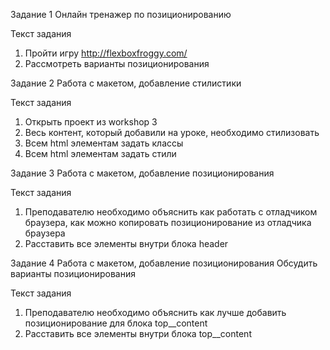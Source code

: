 Задание 1
Онлайн тренажер по позиционированию

Текст задания
1.	Пройти игру http://flexboxfroggy.com/ 
2.	Рассмотреть варианты позиционирования

Задание 2
Работа с макетом, добавление стилистики

Текст задания 
1.	Открыть проект из workshop 3
2.	Весь контент, который добавили на уроке, необходимо стилизовать
3.	Всем html элементам задать классы 
4.	Всем html элементам задать стили

Задание 3
Работа с макетом, добавление позиционирования

Текст задания 
1.	Преподавателю необходимо объяснить как работать с отладчиком браузера, как можно копировать позиционирование из отладчика браузера
2.	Расставить все элементы внутри блока header

Задание 4
Работа с макетом, добавление позиционирования
Обсудить варианты позиционирования

Текст задания 
1.	Преподавателю необходимо объяснить как лучше добавить позиционирование для блока top__content
2.	Расставить все элементы внутри блока top__content

